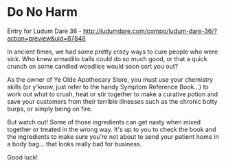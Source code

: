 # Do No Harm

Entry for Ludum Dare 36 - http://ludumdare.com/compo/ludum-dare-36/?action=preview&uid=87848

In ancient times, we had some pretty crazy ways to cure people who were sick. Who knew armadillo balls could do so much good, or that a quick crunch on some candied woodlice would soon sort you out? 

As the owner of Ye Olde Apothecary Store, you must use your chemistry skills (or y'know, just refer to the handy Symptom Reference Book...) to work out what to crush, heat or stir together to make a curative potion and save your customers from their terrible illnesses such as the chronic botty burps, or simply being on fire. 

But watch out! Some of those ingredients can get nasty when mixed together or treated in the wrong way. It's up to you to check the book and the ingredients to make sure you're not about to send your patient home in a body bag... that looks really bad for business. 

Good luck!
